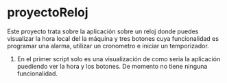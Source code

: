 # proyectoReloj
Este proyecto trata sobre la aplicación sobre un reloj donde puedes visualizar la hora local del la máquina y tres botones cuya funcionalidad es programar una alarma, utilizar un cronometro e iniciar un temporizador.
1. En el primer script solo es una visualización de como seria la aplicación puediendo ver la hora y los botones. De momento no tiene ninguna funcionalidad.
